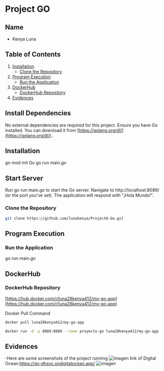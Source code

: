 # Project GO

## Name

- Kenya Luna

## Table of Contents

1. [Installation](#installation)
   - [Clone the Repository](#clone-the-repository)
2. [Program Execution](#program-execution)
   - [Run the Application](#run-the-application)
3. [DockerHub](#dockerhub)
   - [DockerHub Repository](#dockerhub-repository)
4. [Evidences](#evidences)

## Install Dependencies

No external dependencies are required for this project. Ensure you have Go installed. You can download it from [https://golang.org/dl/](https://golang.org/dl/).

## Installation
go mod init Go
go run main.go

## Start Server

Run go run main.go to start the Go server. Navigate to http://localhost:8089/ (or the port you've set). The application will respond with "¡Hola Mundo!".

### Clone the Repository

```sh
git clone https://github.com/lunakenya/Project6-Go.git
```

## Program Execution
### Run the Application

go run main.go


## DockerHub
### DockerHub Repository

[https://hub.docker.com/r/luna28kenya412/my-go-app](https://hub.docker.com/r/luna28kenya412/my-go-app)

Docker Pull Command
```sh
docker pull luna28kenya412/my-go-app
```
```sh
docker run -d -p 8089:8089 --name proyecto-go luna28kenya412/my-go-app
```

## Evidences
-Here are some screenshots of the project running 
![imagen](https://github.com/user-attachments/assets/be7cf40d-d1f0-47b2-b6de-dd6477a30fef)
link of Digital Ocean:https://go-dhsvc.ondigitalocean.app/
![imagen](https://github.com/user-attachments/assets/36092bb1-0aec-4c75-930f-909237850e92)





